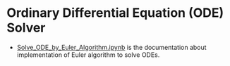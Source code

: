 # Ordinary Differential Equation (ODE) Solver

- [Solve_ODE_by_Euler_Algorithm.ipynb](https://github.com/hsuanhao/Library/blob/master/ODE/Solve_ODE_by_Euler_Algorithm.ipynb) is the documentation about implementation of Euler algorithm to solve ODEs. 
